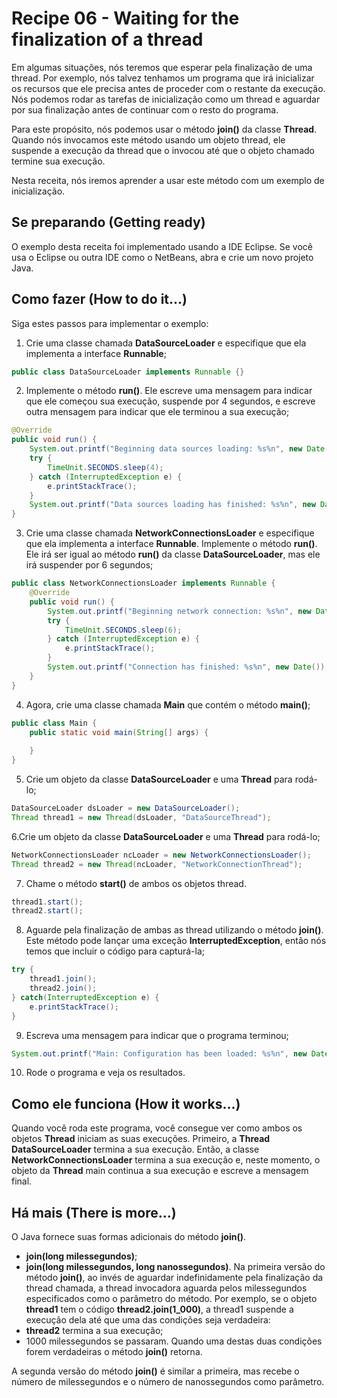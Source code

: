 # Recipe 06 - Waiting for the finalization of a thread
Em algumas situações, nós teremos que esperar pela finalização de uma thread. Por exemplo, nós talvez
tenhamos um programa que irá inicializar os recursos que ele precisa antes de proceder com o restante
da execução. Nós podemos rodar as tarefas de inicialização como um thread e aguardar por sua finalização
antes de continuar com o resto do programa.

Para este propósito, nós podemos usar o método **join()** da classe **Thread**. Quando nós invocamos este
método usando um objeto thread, ele suspende a execução da thread que o invocou até que o objeto chamado
termine sua execução.

Nesta receita, nós iremos aprender a usar este método com um exemplo de inicialização.

## Se preparando (Getting ready)
O exemplo desta receita foi implementado usando a IDE Eclipse. Se você usa o Eclipse ou outra IDE como
o NetBeans, abra e crie um novo projeto Java.

## Como fazer (How to do it...)
Siga estes passos para implementar o exemplo:
 1. Crie uma classe chamada **DataSourceLoader** e especifique que ela implementa a interface **Runnable**;
```java
public class DataSourceLoader implements Runnable {}
```

 2. Implemente o método **run()**. Ele escreve uma mensagem para indicar que ele começou sua execução, 
suspende por 4 segundos, e escreve outra mensagem para indicar que ele terminou a sua execução;
```java
@Override
public void run() {
    System.out.printf("Beginning data sources loading: %s%n", new Date());
    try {
        TimeUnit.SECONDS.sleep(4);
    } catch (InterruptedException e) {
        e.printStackTrace();
    }
    System.out.printf("Data sources loading has finished: %s%n", new Date());
}
```

 3. Crie uma classe chamada **NetworkConnectionsLoader** e especifique que ela implementa a interface 
**Runnable**. Implemente o método **run()**. Ele irá ser igual ao método **run()** da classe 
**DataSourceLoader**, mas ele irá suspender por 6 segundos;
```java
public class NetworkConnectionsLoader implements Runnable {
    @Override
    public void run() {
        System.out.printf("Beginning network connection: %s%n", new Date());
        try {
            TimeUnit.SECONDS.sleep(6);
        } catch (InterruptedException e) {
            e.printStackTrace();
        }
        System.out.printf("Connection has finished: %s%n", new Date());
    }
}
```
 4. Agora, crie uma classe chamada **Main** que contém o método **main()**;
```java
public class Main {
    public static void main(String[] args) {
        
    }
}
```

 5. Crie um objeto da classe **DataSourceLoader** e uma **Thread** para rodá-lo;
```java
DataSourceLoader dsLoader = new DataSourceLoader();
Thread thread1 = new Thread(dsLoader, "DataSourceThread");
```

 6.Crie um objeto da classe **DataSourceLoader** e uma **Thread** para rodá-lo;
```java
NetworkConnectionsLoader ncLoader = new NetworkConnectionsLoader();
Thread thread2 = new Thread(ncLoader, "NetworkConnectionThread");
```

 7. Chame o método **start()** de ambos os objetos thread.
```java
thread1.start();
thread2.start();
```

 8. Aguarde pela finalização de ambas as thread utilizando o método **join()**. Este método pode lançar
uma exceção **InterruptedException**, então nós temos que incluir o código para capturá-la;
```java
try {
    thread1.join();
    thread2.join();
} catch(InterruptedException e) {
    e.printStackTrace();
}
```

 9. Escreva uma mensagem para indicar que o programa terminou;
```java
System.out.printf("Main: Configuration has been loaded: %s%n", new Date());
```

 10. Rode o programa e veja os resultados.

## Como ele funciona (How it works...)
Quando você roda este programa, você consegue ver como ambos os objetos **Thread** iniciam as suas
execuções. Primeiro, a **Thread** **DataSourceLoader** termina a sua execução. Então, a classe
**NetworkConnectionsLoader** termina a sua execução e, neste momento, o objeto da **Thread** main
continua a sua execução e escreve a mensagem final.

## Há mais (There is more...)
O Java fornece suas formas adicionais do método **join()**.
 - **join(long milessegundos)**;
 - **join(long milessegundos, long nanossegundos)**.
Na primeira versão do método **join()**, ao invés de aguardar indefinidamente pela finalização da thread
chamada, a thread invocadora aguarda pelos milessegundos especificados como o parâmetro do método.
Por exemplo, se o objeto **thread1** tem o código **thread2.join(1_000)**, a thread1 suspende a execução
dela até que uma das condições seja verdadeira:
 - **thread2** termina a sua execução;
 - 1000 milessegundos se passaram.
Quando uma destas duas condições forem verdadeiras o método **join()** retorna.

A segunda versão do método **join()** é similar a primeira, mas recebe o número de milessegundos e 
o número de nanossegundos como parâmetro.
